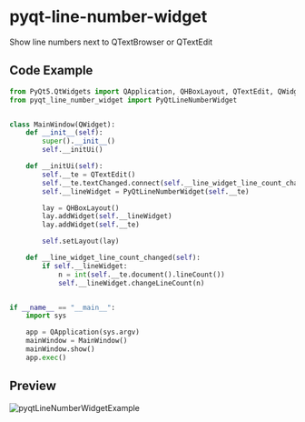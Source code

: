 # pyqt-line-number-widget
Show line numbers next to QTextBrowser or QTextEdit

## Code Example

```python
from PyQt5.QtWidgets import QApplication, QHBoxLayout, QTextEdit, QWidget
from pyqt_line_number_widget import PyQtLineNumberWidget


class MainWindow(QWidget):
    def __init__(self):
        super().__init__()
        self.__initUi()

    def __initUi(self):
        self.__te = QTextEdit()
        self.__te.textChanged.connect(self.__line_widget_line_count_changed)
        self.__lineWidget = PyQtLineNumberWidget(self.__te)

        lay = QHBoxLayout()
        lay.addWidget(self.__lineWidget)
        lay.addWidget(self.__te)

        self.setLayout(lay)

    def __line_widget_line_count_changed(self):
        if self.__lineWidget:
            n = int(self.__te.document().lineCount())
            self.__lineWidget.changeLineCount(n)


if __name__ == "__main__":
    import sys

    app = QApplication(sys.argv)
    mainWindow = MainWindow()
    mainWindow.show()
    app.exec()
```

## Preview

![pyqtLineNumberWidgetExample](./example/pyqtLineNumberWidgetExample.gif)
